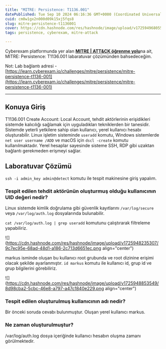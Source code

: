 ```yaml
---
title: "MITRE: Persistence: T1136.001"
datePublished: Tue Sep 10 2024 06:16:36 GMT+0000 (Coordinated Universal Time)
cuid: cm0w1gx2n000d09k15xj5fqs8
slug: mitre-persistence-t1136001
cover: https://cdn.hashnode.com/res/hashnode/image/upload/v1725949680554/697fce84-953d-42c6-87c2-a89c2a8422ae.png
tags: persistence, cyberexam, mitre-attack

---
```


Cyberexam platformunda yer alan [**MITRE | ATT&CK öğrenme yolu**](https://learn.cyberexam.io/learning-modules/mitre-att-ck)na ait, MITRE: Persistence: T1136.001 labaratuvar çözümünden bahsedeceğim.

Not: Lab bağlantı adresi - [https://learn.cyberexam.io/challenges/mitre/persistence/mitre-persistence-t1136-001](https://learn.cyberexam.io/challenges/mitre/persistence/mitre-persistence-t1136-001)

---

## Konuya Giriş

T1136.001 Create Account: Local Account, tehdit aktörlerinin erişidikleri sistemde kalıcılığı sağlamak için uyguladıkları tekniklerden bir tanesidir. Sistemde yeterli yetkilere sahip olan kullanıcı, yerel kullanıcı hesabı oluşturabilir. Linux işletim sisteminde `useradd` komutu, Windows sistemlerde `net user username /ADD` ve macOS için `dscl -create` komutu kullanılmaktadır. Yerel hesaplar sayesinde sisteme SSH, RDP gibi uzaktan bağlantı gerekmeden erişmeyi sağlar.

## Laboratuvar Çözümü

`ssh -i admin_key admin@detect` komutu ile tespit makinesine giriş yapalım.

### Tespit edilen tehdit aktörünün oluşturmuş olduğu kullanıcının UID değeri nedir?

Linux sistemde kimlik doğrulama gibi güvenlik kayıtlarını `/var/log/secure` veya `/var/log/auth.log` dosyalarında bulunabilir.

`cat /var/log/auth.log | grep useradd` komutunu çalıştırarak filtreleme yapabiliriz.

![](https://cdn.hashnode.com/res/hashnode/image/upload/v1725948235307/9c7ec95e-68ad-48d1-a186-2c713d6651ec.png align="center")

markus isminde oluşan bu kullanıcı root grubunda ve root dizinine erişimi olacak şekilde ayarlanmıştır. `id markus` komutu ile kullanıcı id, grup id ve grup bilgilerini görebiliriz.

![](https://cdn.hashnode.com/res/hashnode/image/upload/v1725948853549/8d98cba2-5cbc-46e8-a797-a47c1840e229.png align="center")

### Tespit edilen oluşturulmuş kullanıcının adı nedir?

Bir önceki soruda cevabı bulunmuştur. Oluşan yerel kullanıcı markus.

### Ne zaman oluşturulmuştur?

/var/log/auth.log dosya içeriğinde kullanıcı hesabın oluşma zamanı görülmektedir.